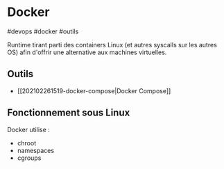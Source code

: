 # Docker

#devops #docker #outils

Runtime tirant parti des containers Linux (et autres syscalls sur les autres OS) afin d'offrir une alternative aux machines virtuelles.

## Outils

- [[202102261519-docker-compose|Docker Compose]]

## Fonctionnement sous Linux

Docker utilise :
- chroot
- namespaces
- cgroups
